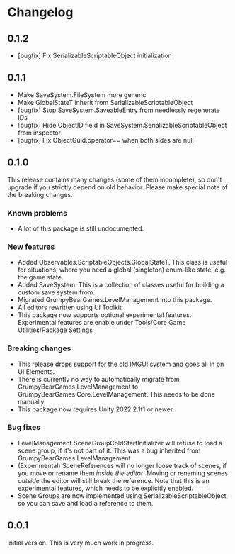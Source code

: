 # Changelog

## 0.1.2

- [bugfix] Fix SerializableScriptableObject initialization


## 0.1.1

- Make SaveSystem.FileSystem more generic
- Make GlobalStateT<T> inherit from SerializableScriptableObject<T>
- [bugfix] Stop SaveSystem.SaveableEntry from needlessly regenerate IDs
- [bugfix] Hide ObjectID field in SaveSystem.SerializableScriptableObject<T> from inspector
- [bugfix] Fix ObjectGuid.operator== when both sides are null


## 0.1.0
This release contains many changes (some of them incomplete), so don't upgrade if you strictly depend on old behavior. Please make special note of the breaking changes.

### Known problems
- A lot of this package is still undocumented.

### New features
- Added Observables.ScriptableObjects.GlobalStateT. This class is useful for situations, where you need a global (singleton) enum-like state, e.g. the game state.
- Added SaveSystem. This is a collection of classes useful for building a custom save system from.
- Migrated GrumpyBearGames.LevelManagement into this package.
- All editors rewritten using UI Toolkit
- This package now supports optional experimental features. Experimental features are enable under Tools/Core Game Utilities/Package Settings 

### Breaking changes
- This release drops support for the old IMGUI system and goes all in on UI Elements.
- There is currently no way to automatically migrate from GrumpyBearGames.LevelManagement to GrumpyBearGames.Core.LevelManagement. This needs to be done manually.
- This package now requires Unity 2022.2.1f1 or newer.

### Bug fixes
- LevelManagement.SceneGroupColdStartInitializer will refuse to load a scene group, if it's not part of it. This was a bug inherited from GrumpyBearGames.LevelManagement
- (Experimental) SceneReferences will no longer loose track of scenes, if you move or rename them _inside the editor_. Moving or renaming scenes _outside_ the editor will still break the reference. Note that this is an experimental features, which needs to be explicitly enabled.
- Scene Groups are now implemented using SerializableScriptableObject, so you can save and load a reference to them.


## 0.0.1
Initial version. This is very much work in progress.
